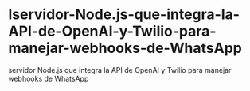 # lservidor-Node.js-que-integra-la-API-de-OpenAI-y-Twilio-para-manejar-webhooks-de-WhatsApp
 servidor Node.js que integra la API de OpenAI y Twilio para manejar webhooks de WhatsApp
